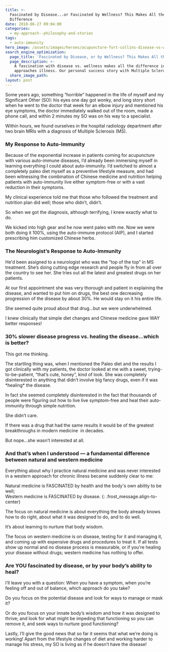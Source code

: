 ```yaml
---
title: >-
  Fascinated by Disease...or Fascinated by Wellness? This Makes All the
  Difference
date: 2018-06-27 09:04:00
categories:
  - my-approach--philosophy-and-stories
tags:
  - auto-immunity
hero_image: /assets/images/heroes/acupuncture-fort-collins-disease-vs-wellness.jpg
search_engine_optimization:
  page_title: 'Fascinated by Disease, or by Wellness? This Makes All the Difference'
  page_description: >-
    A fascination with disease vs. wellness makes all the difference in how one
    approaches illness. Our personal success story with Multiple Sclerosis, MS.
  share_image_path:
layout: post
---
```


Some years ago, something “horrible” happened in the life of myself and my Significant Other (SO): his eyes one day got wonky, and long story short when he went to the doctor that week for an elbow injury and mentioned his eye symptoms, the doctor immediately walked out of the room, made a phone call, and within 2 minutes my SO was on his way to a specialist.

Within hours, we found ourselves in the hospital radiology department after two brain MRIs with a diagnosis of Multiple Sclerosis (MS).

### My Response to Auto-Immunity

Because of the exponential increase in patients coming for acupuncture with various auto-immune diseases, I’d already been immersing myself in learning everything I could about auto-immunity. I’d switched to almost a completely paleo diet myself as a preventive lifestyle measure, and had been witnessing the combination of Chinese medicine and nutrition helping patients with auto-immunity live either symptom-free or with a vast reduction in their symptoms.

My clinical experience told me that those who followed the treatment and nutrition plan did well; those who didn’t, didn’t.

So when we got the diagnosis, although terrifying, I knew exactly what to do.

We kicked into high gear and he now went paleo with me. Now we were both doing it 100%, using the auto-immune protocol (AIP), and I started prescribing him customized Chinese herbs.

### The Neurologist’s Response to Auto-Immunity

He'd been assigned to a neurologist who was the “top of the top” in MS treatment. She’s doing cutting edge research and people fly in from all over the country to see her. She tries out all the latest and greatest drugs on her patients.

At our first appointment she was very thorough and patient in explaining the disease, and wanted to put him on drugs, the best one decreasing progression of the disease by about 30%. He would stay on it his entire life. 

She seemed quite proud about that drug…but we were underwhelmed.

I knew clinically that simple diet changes and Chinese medicine gave WAY better responses!

### 30% slower disease progress vs. healing the disease…which is better?

This got me thinking.

The startling thing was, when I mentioned the Paleo diet and the results I got clinically with my patients, the doctor looked at me with a sweet, trying-to-be-patient, “that’s cute, honey”, kind of look. She was completely disinterested in anything that didn’t involve big fancy drugs, even if it was \*healing\* the disease.

In fact she seemed completely disinterested in the fact that thousands of people were figuring out how to live live symptom-free and heal their auto-immunity through simple nutrition.

She didn’t care.

If there was a drug that had the same results it would be of the greatest breakthroughs in modern medicine  in decades.

But nope…she wasn’t interested at all.

### And that’s when I understood — a fundamental difference between natural and western medicine

Everything about why I practice natural medicine and was never interested in a western approach for chronic illness became suddenly clear to me:

Natural medicine is FASCINATED by health and the body's own ability to be well;<br>Western medicine is FASCINATED by disease.
{: .frost_message.align-to-center}

The focus on natural medicine is about everything the body already knows how to do right, about what it was designed to do, and to do well.

It’s about learning to nurture that body wisdom.

The focus on western medicine is on disease, testing for it and managing it, and coming up with expensive drugs and procedures to treat it. If all tests show up normal and no disease process is measurable, or if you're healing your disease without drugs; western medicine has nothing to offer.

### Are YOU fascinated by disease, or by your body’s ability to heal?

I’ll leave you with a question: When you have a symptom, when you’re feeling off and out of balance, which approach do you take?

Do you focus on the potential disease and look for ways to manage or mask it?

Or do you focus on your innate body’s wisdom and how it was designed to thrive; and look for what might be impeding that functioning so you can remove it, and seek ways to nurture good functioning?

Lastly, I’ll give the good news that so far it seems that what we’re doing is working! Apart from the lifestyle changes of diet and working harder to manage his stress, my SO is living as if he doesn’t have the disease!